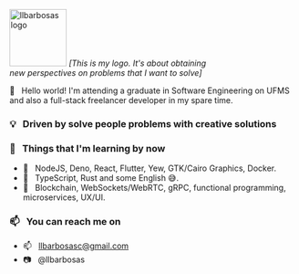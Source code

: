 <p align="left">
   <img src="https://i.ibb.co/6bbm5RQ/logo.png" alt="llbarbosas logo" border="0" width="100">
  <i>[This is my logo. It's about obtaining<br/>new perspectives on problems that I want to solve]</i>
</p>

👋 &nbsp; Hello world! I'm attending a graduate in Software Engineering on UFMS and also a full-stack freelancer developer in my spare time.

### 💡 &nbsp; Driven by solve people problems with creative solutions

### 🌱 &nbsp; Things that I'm learning by now
- 🔨 &nbsp; NodeJS, Deno, React, Flutter, Yew, GTK/Cairo Graphics, Docker.
- 👅 &nbsp; TypeScript, Rust and some English 😅.
- 💭 &nbsp; Blockchain, WebSockets/WebRTC, gRPC, functional programming, microservices, UX/UI.

### 📫 &nbsp; You can reach me on
- 📫 &nbsp; llbarbosasc@gmail.com
- 📷 &nbsp; @llbarbosas
